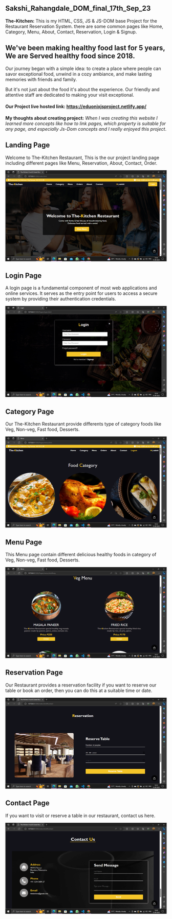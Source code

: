 ## Sakshi_Rahangdale_DOM_final_17th_Sep_23
**The-Kitchen:** This is my HTML, CSS, JS & JS-DOM base Project for the Restaurant  Reservation System. there are some common pages like Home, Category, Menu, About, Contact, Reservation, Login & Signup. 

## We've been making healthy food last for 5 years, We are Served healthy food since 2018.

Our journey began with a simple idea: to create a place where people can savor exceptional food, unwind in a cozy ambiance, and make lasting memories with friends and family.

But it's not just about the food it's about the experience. Our friendly and attentive staff are dedicated to making your visit exceptional.

#### Our Project live hosted link: https://eduonixjsproject.netlify.app/


**My thoughts about creating project:**
*When I was creating this website I learned more concepts like how to link pages, which property is suitable for any page, and especially Js-Dom concepts and I really enjoyed this project*.

## Landing Page
Welcome to The-Kitchen Restaurant, This is the our project landing page including different pages like Menu, Reservation, About, Contact, Order.

![Screenshot](./Assets/Landingpage.png)
## Login Page
A login page is a fundamental component of most web applications and online services. It serves as the entry point for users to access a secure system by providing their authentication credentials.

![Screenshot](./Assets/Loginpage.png)
## Category Page
Our The-Kitchen Restaurant provide differents type of category foods like Veg, Non-veg, Fast food, Desserts.

![Screenshot](./Assets/Categorypage.png)
## Menu Page
This Menu page contain different delicious healthy foods in category of Veg, Non-veg, Fast food, Desserts.

![Screenshot](./Assets/Menupage.png)
## Reservation Page
Our Restaurant provides a reservation facility if you want to reserve our table or book an order, then you can do this at a suitable time or date.

![Screenshot](./Assets/Reservationpage.png)

## Contact Page
If you want to visit or reserve a table in our restaurant, contact us here.

![Screenshot](./Assets/Contactpage.png)
